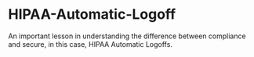 # HIPAA-Automatic-Logoff
An important lesson in understanding the difference between compliance and secure, in this case, HIPAA Automatic Logoffs.
